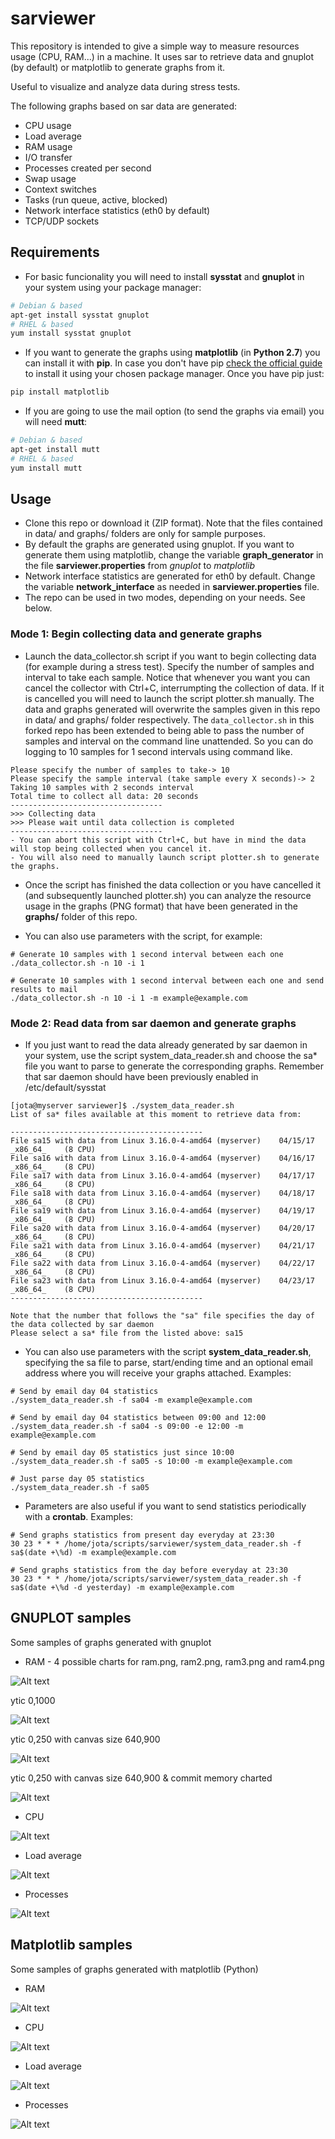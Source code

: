 # sarviewer

This repository is intended to give a simple way to measure resources usage (CPU, RAM...) in a machine. It uses sar to retrieve data and gnuplot (by default) or matplotlib to generate graphs from it.

Useful to visualize and analyze data during stress tests.

The following graphs based on sar data are generated:

* CPU usage
* Load average
* RAM usage
* I/O transfer
* Processes created per second
* Swap usage
* Context switches
* Tasks (run queue, active, blocked)
* Network interface statistics (eth0 by default)
* TCP/UDP sockets

## Requirements

* For basic funcionality you will need to install **sysstat** and **gnuplot** in your system using your package manager:
```bash
# Debian & based
apt-get install sysstat gnuplot
# RHEL & based
yum install sysstat gnuplot
```
        
* If you want to generate the graphs using **matplotlib** (in **Python 2.7**) you can install it with **pip**. In case you don't have pip [check the official guide](https://pip.pypa.io/en/stable/installing/#using-linux-package-managers) to install it using your chosen package manager. Once you have pip just:
```bash
pip install matplotlib
```

* If you are going to use the mail option (to send the graphs via email) you will need **mutt**:
```bash
# Debian & based
apt-get install mutt
# RHEL & based
yum install mutt
```

## Usage

* Clone this repo or download it (ZIP format). Note that the files contained in data/ and graphs/ folders are only for sample purposes.
* By default the graphs are generated using gnuplot. If you want to generate them using matplotlib, change the variable **graph_generator** in the file **sarviewer.properties** from *gnuplot* to *matplotlib*
* Network interface statistics are generated for eth0 by default. Change the variable **network_interface** as needed in **sarviewer.properties** file.
* The repo can be used in two modes, depending on your needs. See below.

### Mode 1: Begin collecting data and generate graphs

* Launch the data_collector.sh script if you want to begin collecting data (for example during a stress test). Specify the number of samples and interval to take each sample. Notice that whenever you want you can cancel the collector with Ctrl+C, interrumpting the collection of data. If it is cancelled you will need to launch the script plotter.sh manually. The data and graphs generated will overwrite the samples given in this repo in data/ and graphs/ folder respectively. The `data_collector.sh` in this forked repo has been extended to being able to pass the number of samples and interval on the command line unattended. So you can do logging to 10 samples for 1 second intervals using command like. 

```
Please specify the number of samples to take-> 10
Please specify the sample interval (take sample every X seconds)-> 2
Taking 10 samples with 2 seconds interval
Total time to collect all data: 20 seconds
----------------------------------
>>> Collecting data
>>> Please wait until data collection is completed
----------------------------------
- You can abort this script with Ctrl+C, but have in mind the data will stop being collected when you cancel it.
- You will also need to manually launch script plotter.sh to generate the graphs.
```

* Once the script has finished the data collection or you have cancelled it (and subsequently launched plotter.sh) you can analyze the resource usage in the graphs (PNG format) that have been generated in the **graphs/** folder of this repo.

* You can also use parameters with the script, for example:

```
# Generate 10 samples with 1 second interval between each one
./data_collector.sh -n 10 -i 1

# Generate 10 samples with 1 second interval between each one and send results to mail
./data_collector.sh -n 10 -i 1 -m example@example.com
```

### Mode 2: Read data from sar daemon and generate graphs

* If you just want to read the data already generated by sar daemon in your system, use the script system_data_reader.sh and choose the sa* file you want to parse to generate the corresponding graphs. Remember that sar daemon should have been previously enabled in /etc/default/sysstat

```
[jota@myserver sarviewer]$ ./system_data_reader.sh 
List of sa* files available at this moment to retrieve data from:

-------------------------------------------
File sa15 with data from Linux 3.16.0-4-amd64 (myserver) 	04/15/17 	_x86_64_	(8 CPU)
File sa16 with data from Linux 3.16.0-4-amd64 (myserver) 	04/16/17 	_x86_64_	(8 CPU)
File sa17 with data from Linux 3.16.0-4-amd64 (myserver) 	04/17/17 	_x86_64_	(8 CPU)
File sa18 with data from Linux 3.16.0-4-amd64 (myserver) 	04/18/17 	_x86_64_	(8 CPU)
File sa19 with data from Linux 3.16.0-4-amd64 (myserver) 	04/19/17 	_x86_64_	(8 CPU)
File sa20 with data from Linux 3.16.0-4-amd64 (myserver) 	04/20/17 	_x86_64_	(8 CPU)
File sa21 with data from Linux 3.16.0-4-amd64 (myserver) 	04/21/17 	_x86_64_	(8 CPU)
File sa22 with data from Linux 3.16.0-4-amd64 (myserver) 	04/22/17 	_x86_64_	(8 CPU)
File sa23 with data from Linux 3.16.0-4-amd64 (myserver) 	04/23/17 	_x86_64_	(8 CPU)
-------------------------------------------

Note that the number that follows the "sa" file specifies the day of the data collected by sar daemon
Please select a sa* file from the listed above: sa15
```

* You can also use parameters with the script **system_data_reader.sh**, specifying the sa file to parse, start/ending time and an optional email address where you will receive your graphs attached. Examples:

```
# Send by email day 04 statistics
./system_data_reader.sh -f sa04 -m example@example.com

# Send by email day 04 statistics between 09:00 and 12:00
./system_data_reader.sh -f sa04 -s 09:00 -e 12:00 -m example@example.com

# Send by email day 05 statistics just since 10:00 
./system_data_reader.sh -f sa05 -s 10:00 -m example@example.com

# Just parse day 05 statistics
./system_data_reader.sh -f sa05
```

* Parameters are also useful if you want to send statistics periodically with a **crontab**. Examples: 

```
# Send graphs statistics from present day everyday at 23:30
30 23 * * * /home/jota/scripts/sarviewer/system_data_reader.sh -f sa$(date +\%d) -m example@example.com

# Send graphs statistics from the day before everyday at 23:30
30 23 * * * /home/jota/scripts/sarviewer/system_data_reader.sh -f sa$(date +\%d -d yesterday) -m example@example.com
```

## GNUPLOT samples

Some samples of graphs generated with gnuplot

* RAM - 4 possible charts for ram.png, ram2.png, ram3.png and ram4.png

![Alt text](https://cloud.githubusercontent.com/assets/12804701/25317096/347f1824-2872-11e7-892a-e6a5bb49558e.png "RAM usage graph")

ytic 0,1000

![Alt text](/graphs/ram2.png?raw=true "RAM usage graph")

ytic 0,250 with canvas size 640,900

![Alt text](/graphs/ram3.png?raw=true "RAM usage graph")

ytic 0,250 with canvas size 640,900 & commit memory charted

![Alt text](/graphs/ram4.png?raw=true "RAM usage graph")

* CPU

![Alt text](https://cloud.githubusercontent.com/assets/12804701/25317097/3571ea86-2872-11e7-8582-44d98d0d4223.png "CPU usage graph")

* Load average 

![Alt text](https://cloud.githubusercontent.com/assets/12804701/25317152/2775474c-2873-11e7-8253-350f9bc6276f.png "Load average")

* Processes

![Alt text](https://cloud.githubusercontent.com/assets/12804701/25317099/3905f282-2872-11e7-96df-ed32830be482.png "Processes created per second")

## Matplotlib samples

Some samples of graphs generated with matplotlib (Python)

* RAM

![Alt text](https://cloud.githubusercontent.com/assets/12804701/25316877/89babd1a-286e-11e7-9452-0deddc4aab49.png "RAM usage graph")

* CPU

![Alt text](https://cloud.githubusercontent.com/assets/12804701/25316873/8269f792-286e-11e7-9277-e7fe75994b83.png "CPU usage graph")

* Load average

![Alt text](https://cloud.githubusercontent.com/assets/12804701/25316874/86caae58-286e-11e7-9da4-5c073fab0878.png "Load average")

* Processes

![Alt text](https://cloud.githubusercontent.com/assets/12804701/25316876/884427fa-286e-11e7-813a-882947e5f3c2.png "Processes created per second")
